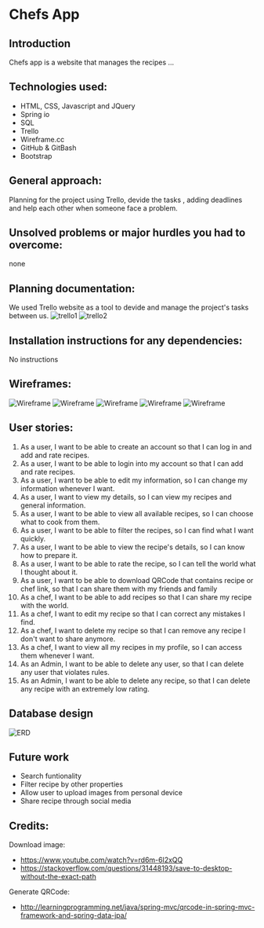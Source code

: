 # Chefs App
## Introduction
Chefs app is a website that manages the recipes ...
## Technologies used:
* HTML, CSS, Javascript and JQuery
* Spring io
* SQL
* Trello
* Wireframe.cc
* GitHub & GitBash
* Bootstrap 
## General approach:
Planning for the project using Trello, devide the tasks , adding deadlines and help each other when someone face a problem. 
## Unsolved problems or major hurdles you had to overcome:
none
## Planning documentation:
We used Trello website as a tool to devide and manage the project's tasks between us.
![trello1](trello1.png)
![trello2](trello2.png)
## Installation instructions for any dependencies:
No instructions  
## Wireframes:
![Wireframe](wireframes/homeWireframe.png)
![Wireframe](wireframes/chefsWireframe.png)
![Wireframe](wireframes/userWireframe.png)
![Wireframe](wireframes/chefWireframe.png)
![Wireframe](wireframes/recipeWireframe.png)

## User stories:

1. As a user, I want to be able to create an account so that I can log in and add and rate recipes.
1. As a user, I want to be able to login into my account so that I can add and rate recipes.
1. As a user, I want to be able to edit my information, so I can change my information whenever I want.
1. As a user, I want to view my details, so I can view my recipes and general information.
1. As a user, I want to be able to view all available recipes, so I can choose what to cook from them.
1. As a user, I want to be able to filter the recipes, so I can find what I want quickly.
1. As a user, I want to be able to view the recipe's details, so I can know how to prepare it.
1. As a user, I want to be able to rate the recipe, so I can tell the world what I thought about it.
1. As a user, I want to be able to download QRCode that contains recipe or chef link, so that I can share them with my friends and family
1. As a chef, I want to be able to add recipes so that I can share my recipe with the world.
1. As a chef, I want to edit my recipe so that I can correct any mistakes  I find.
1. As a chef, I want to delete my recipe so that I can remove any recipe I don't want to share anymore.
1. As a chef, I want to view all my recipes in my profile, so I can access them whenever I want.
1. As an Admin, I want to be able to delete any user, so that I can delete any user that violates rules.
1. As an Admin, I want to be able to delete any recipe, so that I can delete any recipe with an extremely low rating.
## Database design
![ERD](ERDiagram-light.png)

## Future work
* Search funtionality 
* Filter recipe by other properties
* Allow user to upload images from personal device 
* Share recipe through social media 
## Credits:
Download image:
* https://www.youtube.com/watch?v=rd6m-6l2xQQ
* https://stackoverflow.com/questions/31448193/save-to-desktop-without-the-exact-path

Generate QRCode:
* http://learningprogramming.net/java/spring-mvc/qrcode-in-spring-mvc-framework-and-spring-data-jpa/



